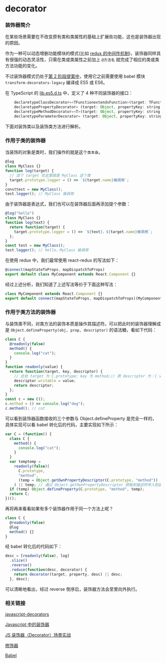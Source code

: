 # decorator

### 装饰器简介

在某些场景需要在不改变原有类和类属性的基础上扩展些功能，这也是装饰器出现的原因。

作为一种可以动态增删功能模块的模式(比如 [redux 的中间件机制](https://github.com/MuYunyun/blog/issues/15))，装饰器同样具有很强的动态灵活性，只需在类或类属性之前加上 `@方法名` 就完成了相应的类或类方法功能的变化。

不过装饰器模式仍处于[第 2 阶段提案中](https://github.com/tc39/proposal-decorators)，使用它之前需要使用 babel 模块 `transform-decorators-legacy` 编译成 ES5 或 ES6。

在 TypeScript 的 [lib.es5.d.ts](https://github.com/Microsoft/TypeScript/blob/c48662c891ce810f5627a0f6a8594049cccceeb5/lib/lib.es5.d.ts#L1291) 中，定义了 4 种不同装饰器的接口：

```js
    declaretypeClassDecorator=<TFunctionextendsFunction>(target: TFunction) =>TFunction|void;
    declaretypePropertyDecorator= (target: Object, propertyKey: string|symbol) =>void;
    declaretypeMethodDecorator=<T>(target: Object, propertyKey: string|symbol, descriptor: TypedPropertyDescriptor<T>) =>TypedPropertyDescriptor<T>|void;
    declaretypeParameterDecorator= (target: Object, propertyKey: string|symbol, parameterIndex: number) =>void;
```

下面对装饰类以及装饰类方法进行解析。

### 作用于类的装饰器

当装饰的对象是类时，我们操作的就是这个`类本身`。

```js
@log
class MyClass {}
function log(target) {
  // 这个 target 在这里就是 MyClass 这个类
  target.prototype.logger = () => `${target.name}被调用`;
}
consttest = new MyClass();
test.logger(); // MyClass 被调用
```

由于装饰器是表达式，我们也可以在装饰器后面再添加提个参数：

```js
@log("hello")
class MyClass {}
function log(text) {
  return function(target) {
    target.prototype.logger = () => `${text}，${target.name}被调用`;
  };
}
const test = new MyClass();
test.logger(); // hello，MyClass 被调用
```

在使用 redux 中，我们最常使用 react-redux 的写法如下：

```js
@connect(mapStateToProps, mapDispatchToProps)
export default class MyComponent extends React.Component {}
```

经过上述分析，我们知道了上述写法等价于下面这种写法：

```js
class MyComponent extends React.Component {}
export default connect(mapStateToProps, mapDispatchToProps)(MyComponent);
```

### 作用于类方法的装饰器

与装饰类不同，对类方法的装饰本质是操作其描述符。可以把此时的装饰器理解成是 `Object.defineProperty(obj, prop, descriptor)` 的语法糖，看如下代码：

```js
class C {
  @readonly(false)
  method() {
    console.log("cat");
  }
}
function readonly(value) {
  return function(target, key, descriptor) {
    // 此处 target 为 C.prototype; key 为 method;// 原 descriptor 为：{ value: f, enumarable: false, writable: true, configurable: true }
    descriptor.writable = value;
    return descriptor;
  };
}
const c = new C();
c.method = () => console.log("dog");
c.method(); // cat
```

可以看到装饰器函数接收的三个参数与 Object.defineProperty 是完全一样的，具体实现可以看 babel 转化后的代码，主要实现如下所示：

```js
var C = (function() {
  class C {
    method() {
      console.log("cat");
    }
  }
  var temptemp =
    readonly(false)(
      C.prototype,
      "method",
      (temp = Object.getOwnPropertyDescriptor(C.prototype, "method"))
    ) || temp; // 通过 Object.getOwnPropertyDescriptor 获取到描述符传入到装饰器函数中
  if (temp) Object.defineProperty(C.prototype, "method", temp);
  return C;
})();
```

再将再来看看如果有多个装饰器作用于同一个方法上呢？

```js
class C {
  @readonly(false)
  @log
  method() {}
}
```

经 babel 转化后的代码如下：

```js
desc = [readonly(false), log]
  .slice()
  .reverse()
  .reduce(function(desc, decorator) {
    return decorator(target, property, desc) || desc;
  }, desc);
```

可以清晰地看出，经过 reverse 倒序后，装饰器方法会至里向外执行。

### 相关链接

[javascript-decorators](https://github.com/wycats/javascript-decorators)

[Javascript 中的装饰器](https://aotu.io/notes/2016/10/24/decorator/index.html)

[JS 装饰器（Decorator）场景实战](https://juejin.im/post/59f1c484f265da431c6f8940)

[修饰器](http://es6.ruanyifeng.com/#docs/decorator#%E6%96%B9%E6%B3%95%E7%9A%84%E4%BF%AE%E9%A5%B0)

[Babel](http://babeljs.io)
